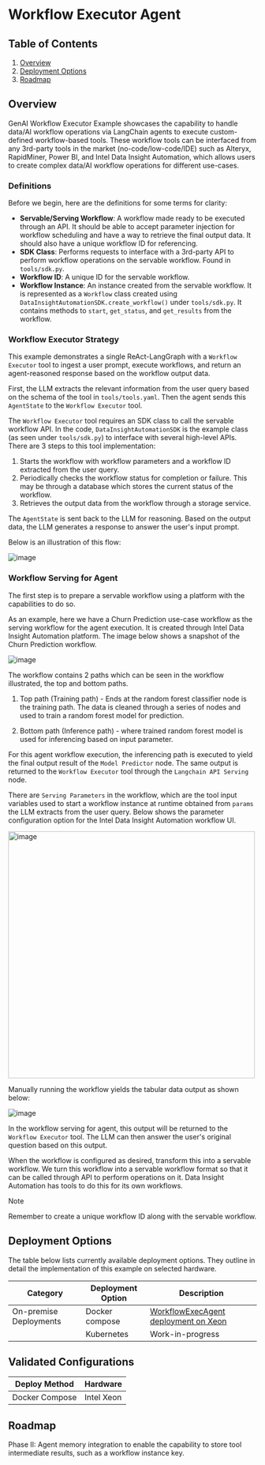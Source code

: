 # Workflow Executor Agent

## Table of Contents

1. [Overview](#overview)
2. [Deployment Options](#deployment-options)
3. [Roadmap](#roadmap)

## Overview

GenAI Workflow Executor Example showcases the capability to handle data/AI workflow operations via LangChain agents to execute custom-defined workflow-based tools. These workflow tools can be interfaced from any 3rd-party tools in the market (no-code/low-code/IDE) such as Alteryx, RapidMiner, Power BI, and Intel Data Insight Automation, which allows users to create complex data/AI workflow operations for different use-cases.

### Definitions

Before we begin, here are the definitions for some terms for clarity:

- **Servable/Serving Workflow**: A workflow made ready to be executed through an API. It should be able to accept parameter injection for workflow scheduling and have a way to retrieve the final output data. It should also have a unique workflow ID for referencing.
- **SDK Class**: Performs requests to interface with a 3rd-party API to perform workflow operations on the servable workflow. Found in `tools/sdk.py`.
- **Workflow ID**: A unique ID for the servable workflow.
- **Workflow Instance**: An instance created from the servable workflow. It is represented as a `Workflow` class created using `DataInsightAutomationSDK.create_workflow()` under `tools/sdk.py`. It contains methods to `start`, `get_status`, and `get_results` from the workflow.

### Workflow Executor Strategy

This example demonstrates a single ReAct-LangGraph with a `Workflow Executor` tool to ingest a user prompt, execute workflows, and return an agent-reasoned response based on the workflow output data.

First, the LLM extracts the relevant information from the user query based on the schema of the tool in `tools/tools.yaml`. Then the agent sends this `AgentState` to the `Workflow Executor` tool.

The `Workflow Executor` tool requires an SDK class to call the servable workflow API. In the code, `DataInsightAutomationSDK` is the example class (as seen under `tools/sdk.py`) to interface with several high-level APIs. There are 3 steps to this tool implementation:

1.  Starts the workflow with workflow parameters and a workflow ID extracted from the user query.
2.  Periodically checks the workflow status for completion or failure. This may be through a database which stores the current status of the workflow.
3.  Retrieves the output data from the workflow through a storage service.

The `AgentState` is sent back to the LLM for reasoning. Based on the output data, the LLM generates a response to answer the user's input prompt.

Below is an illustration of this flow:

![image](https://github.com/user-attachments/assets/cb135042-1505-4aef-8822-c78c2f72aa2a)

### Workflow Serving for Agent

The first step is to prepare a servable workflow using a platform with the capabilities to do so.

As an example, here we have a Churn Prediction use-case workflow as the serving workflow for the agent execution. It is created through Intel Data Insight Automation platform. The image below shows a snapshot of the Churn Prediction workflow.

![image](https://github.com/user-attachments/assets/c067f8b3-86cf-4abc-a8bd-51a98de8172d)

The workflow contains 2 paths which can be seen in the workflow illustrated, the top and bottom paths.

1. Top path (Training path) - Ends at the random forest classifier node is the training path. The data is cleaned through a series of nodes and used to train a random forest model for prediction.

2. Bottom path (Inference path) - where trained random forest model is used for inferencing based on input parameter.

For this agent workflow execution, the inferencing path is executed to yield the final output result of the `Model Predictor` node. The same output is returned to the `Workflow Executor` tool through the `Langchain API Serving` node.

There are `Serving Parameters` in the workflow, which are the tool input variables used to start a workflow instance at runtime obtained from `params` the LLM extracts from the user query. Below shows the parameter configuration option for the Intel Data Insight Automation workflow UI.

<img src="https://github.com/user-attachments/assets/ce8ef01a-56ff-4278-b84d-b6e4592b28c6" alt="image" width="500"/>

Manually running the workflow yields the tabular data output as shown below:

![image](https://github.com/user-attachments/assets/241c1aba-2a24-48da-8005-ec7bfe657179)

In the workflow serving for agent, this output will be returned to the `Workflow Executor` tool. The LLM can then answer the user's original question based on this output.

When the workflow is configured as desired, transform this into a servable workflow. We turn this workflow into a servable workflow format so that it can be called through API to perform operations on it. Data Insight Automation has tools to do this for its own workflows.

> [!NOTE]
> Remember to create a unique workflow ID along with the servable workflow.

## Deployment Options

The table below lists currently available deployment options. They outline in detail the implementation of this example on selected hardware.

| Category               | Deployment Option | Description                                                                       |
| ---------------------- | ----------------- | --------------------------------------------------------------------------------- |
| On-premise Deployments | Docker compose    | [WorkflowExecAgent deployment on Xeon](./docker_compose/intel/cpu/xeon/README.md) |
|                        | Kubernetes        | Work-in-progress                                                                  |

## Validated Configurations

| **Deploy Method** | **Hardware** |
| ----------------- | ------------ |
| Docker Compose    | Intel Xeon   |

## Roadmap

Phase II: Agent memory integration to enable the capability to store tool intermediate results, such as a workflow instance key.
